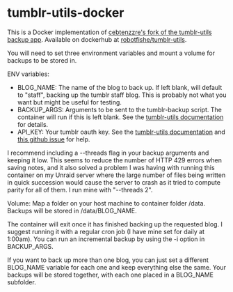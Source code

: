 # tumblr-utils-docker
This is a Docker implementation of [cebtenzzre's fork of the tumblr-utils backup app](https://github.com/cebtenzzre/tumblr-utils/tree/master). Available on dockerhub at [robotfishe/tumblr-utils](https://hub.docker.com/repository/docker/robotfishe/tumblr-utils/).

You will need to set three environment variables and mount a volume for backups to be stored in.

ENV variables:
- BLOG_NAME: The name of the blog to back up. If left blank, will default to "staff", backing up the tumblr staff blog. This is probably not what you want but might be useful for testing.
- BACKUP_ARGS: Arguments to be sent to the tumblr-backup script. The container will run if this is left blank. See the [tumblr-utils documentation](https://github.com/cebtenzzre/tumblr-utils/blob/master/README.md#2-usage) for details.
- API_KEY: Your tumblr oauth key. See the [tumblr-utils documentation](https://github.com/cebtenzzre/tumblr-utils/blob/master/README.md#1-installation) and [this github issue](https://github.com/cebtenzzre/tumblr-utils/issues/28) for help.

I recommend including a --threads flag in your backup arguments and keeping it low. This seems to reduce the number of HTTP 429 errors when saving notes, and it also solved a problem I was having with running this container on my Unraid server where the large number of files being written in quick succession would cause the server to crash as it tried to compute parity for all of them. I run mine with "--threads 2".

Volume:
Map a folder on your host machine to container folder /data. Backups will be stored in /data/BLOG_NAME.

The container will exit once it has finished backing up the requested blog. I suggest running it with a regular cron job (I have mine set for daily at 1:00am). You can run an incremental backup by using the -i option in BACKUP_ARGS.

If you want to back up more than one blog, you can just set a different BLOG_NAME variable for each one and keep everything else the same. Your backups will be stored together, with each one placed in a BLOG_NAME subfolder.
